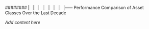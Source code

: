 ######## |   |   |   |   |   |   |   ├── Performance Comparison of Asset Classes Over the Last Decade

*Add content here*